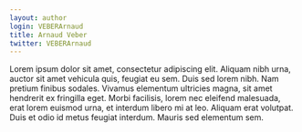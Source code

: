 ```yaml
---
layout: author
login: VEBERArnaud
title: Arnaud Veber
twitter: VEBERArnaud
---
```

Lorem ipsum dolor sit amet, consectetur adipiscing elit. Aliquam nibh urna, auctor sit amet vehicula quis, feugiat eu sem. Duis sed lorem nibh. Nam pretium finibus sodales. Vivamus elementum ultricies magna, sit amet hendrerit ex fringilla eget. Morbi facilisis, lorem nec eleifend malesuada, erat lorem euismod urna, et interdum libero mi at leo. Aliquam erat volutpat. Duis et odio id metus feugiat interdum. Mauris sed elementum sem.
